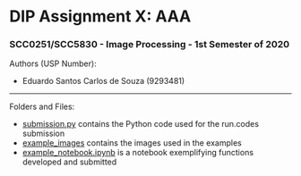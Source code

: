 # DIP Assignment X: AAA
### SCC0251/SCC5830 - Image Processing - 1st Semester of 2020

Authors (USP Number):
* Eduardo Santos Carlos de Souza (9293481)

---------------

Folders and Files:
* [submission.py](submission.py) contains the Python code used for the run.codes submission
* [example_images](example_images/) contains the images used in the examples
* [example_notebook.ipynb](example_notebook.ipynb) is a notebook exemplifying functions developed and submitted

